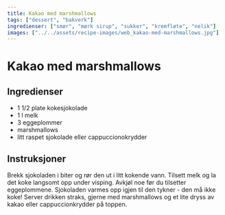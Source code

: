 ```yaml
---
title: Kakao med marshmallows
tags: ["dessert", "bakverk"]
ingredienser: ["smør", "mørk sirup", "sukker", "kremfløte", "nelik"]
images: ["../../assets/recipe-images/web_kakao-med-marshmallows.jpg"]
---
```


# Kakao med marshmallows

## Ingredienser

- 1 1/2 plate kokesjokolade
- 1 l melk
- 3 eggeplommer
- marshmallows
- litt raspet sjokolade eller cappuccionokrydder

## Instruksjoner

Brekk sjokoladen i biter og rør den ut i litt kokende vann. Tilsett melk og la det koke langsomt opp under visping. Avkjøl noe før du tilsetter eggeplommene. Sjokoladen varmes opp igjen til den tykner - den må ikke koke! Server drikken straks, gjerne med marshmallows og et lite dryss av kakao eller cappuccionkrydder på toppen.
